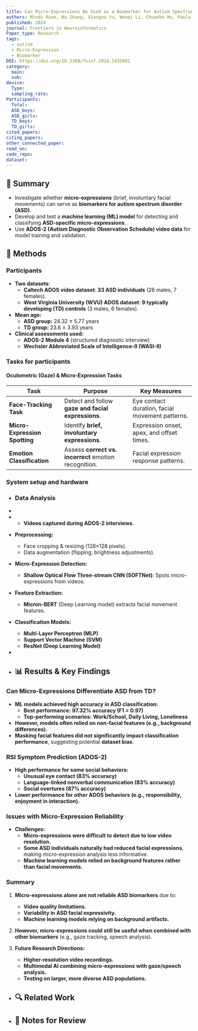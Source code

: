 ```yaml
---
title: Can Micro-Expressions Be Used as a Biomarker for Autism Spectrum Disorder?
authors: Mindi Ruan, Na Zhang, Xiangxu Yu, Wenqi Li, Chuanbo Hu, Paula J. Webster, Lynn K. Paul, Shuo Wang, and Xin Li
published: 2024
journal: Frontiers in Neuroinformatics
Paper_type: Research
tags:
  - autism
  - Micro-Expression
  - Biomarker
DOI: https://doi.org/10.3389/fninf.2024.1435091
category:
  main: 
  sub: 
device:
  Type: 
  sampling_rate: 
Participants:
  Total: 
  ASD_boys: 
  ASD_girls: 
  TD_boys: 
  TD_girls: 
cited_papers: 
citing_papers: 
other_connected_paper: 
read_on: 
code_repo: 
dataset:
---
```



## 📌 Summary

- Investigate whether **micro-expressions** (brief, involuntary facial movements) can serve as **biomarkers for autism spectrum disorder (ASD)**.
- Develop and test a **machine learning (ML) model** for detecting and classifying **ASD-specific micro-expressions**.
- Use **ADOS-2 (Autism Diagnostic Observation Schedule) video data** for model training and validation.

## 🔬 Methods 
### Participants

- **Two datasets**:
    - **Caltech ADOS video dataset**: **33 ASD individuals** (26 males, 7 females).
    - **West Virginia University (WVU) ADOS dataset**: **9 typically developing (TD) controls** (3 males, 6 females).
- **Mean age:**
    - **ASD group:** 24.32 ± 5.77 years
    - **TD group:** 23.6 ± 3.93 years
- **Clinical assessments used:**
    - **ADOS-2 Module 4** (structured diagnostic interview)
    - **Wechsler Abbreviated Scale of Intelligence-II (WASI-II)**

### Tasks for participants

#### Oculometric (Gaze) & Micro-Expression Tasks

|**Task**|**Purpose**|**Key Measures**|
|---|---|---|
|**Face-Tracking Task**|Detect and follow **gaze and facial expressions**.|Eye contact duration, facial movement patterns.|
|**Micro-Expression Spotting**|Identify **brief, involuntary expressions**.|Expression onset, apex, and offset times.|
|**Emotion Classification**|Assess **correct vs. incorrect** emotion recognition.|Facial expression response patterns.|


### System setup and hardware

- ### Data Analysis
- 
- - **Videos captured during ADOS-2 interviews**.
- **Preprocessing:**
    - Face cropping & resizing (128×128 pixels).
    - Data augmentation (flipping, brightness adjustments).
- **Micro-Expression Detection:**
    - **Shallow Optical Flow Three-stream CNN (SOFTNet)**: Spots micro-expressions from videos.
- **Feature Extraction:**
    - **Micron-BERT** (Deep Learning model) extracts facial movement features.
- **Classification Models:**
    - **Multi-Layer Perceptron (MLP)**
    - **Support Vector Machine (SVM)**
    - **ResNet (Deep Learning Model)**

- 
- ## 📊 Results & Key Findings 

### Can Micro-Expressions Differentiate ASD from TD?

- **ML models achieved high accuracy in ASD classification:**
    - **Best performance:** **97.32% accuracy (F1 = 0.97)**
    - **Top-performing scenarios:** **Work/School, Daily Living, Loneliness**
- **However, models often relied on non-facial features (e.g., background differences).**
- **Masking facial features did not significantly impact classification performance**, suggesting potential **dataset bias**.

### RSI Symptom Prediction (ADOS-2)

- **High performance for some social behaviors:**
    - **Unusual eye contact (83% accuracy)**
    - **Language-linked nonverbal communication (83% accuracy)**
    - **Social overtures (87% accuracy)**
- **Lower performance for other ADOS behaviors (e.g., responsibility, enjoyment in interaction).**

### Issues with Micro-Expression Reliability

- **Challenges:**
    - **Micro-expressions were difficult to detect due to low video resolution.**
    - **Some ASD individuals naturally had reduced facial expressions**, making micro-expression analysis less informative.
    - **Machine learning models relied on background features rather than facial movements.**

### Summary

1. **Micro-expressions alone are not reliable ASD biomarkers** due to:
    
    - **Video quality limitations.**
    - **Variability in ASD facial expressivity.**
    - **Machine learning models relying on background artifacts.**
2. **However, micro-expressions could still be useful when combined with other biomarkers** (e.g., gaze tracking, speech analysis).
    
3. **Future Research Directions:**
    
    - **Higher-resolution video recordings.**
    - **Multimodal AI combining micro-expressions with gaze/speech analysis.**
    - **Testing on larger, more diverse ASD populations.**


- ## 🔍 Related Work 



- ## 📝 Notes for Review 

